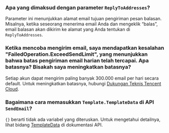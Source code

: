 ### Apa yang dimaksud dengan parameter `ReplyToAddresses`?
Parameter ini menunjukkan alamat email tujuan pengiriman pesan balasan. Misalnya, ketika seseorang menerima email Anda dan mengeklik “balas”, email balasan akan dikirim ke alamat yang Anda tentukan di `ReplyToAddresses`.

### Ketika mencoba mengirim email, saya mendapatkan kesalahan "FailedOperation.ExceedSendLimit", yang menunjukkan bahwa batas pengiriman email harian telah tercapai. Apa batasnya? Bisakah saya meningkatkan batasnya?
Setiap akun dapat mengirim paling banyak 300.000 email per hari secara default. Untuk meningkatkan batasnya, hubungi [Dukungan Teknis Tencent Cloud](https://console.cloud.tencent.com/workorder/category).

### Bagaimana cara memasukkan `Template.TemplateData` di API `SendEmail`?
`{}` berarti tidak ada variabel yang diteruskan. Untuk mengetahui detailnya, lihat bidang [TemplateData](https://intl.cloud.tencent.com/document/product/1084/39418#Template) di dokumentasi API.
